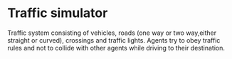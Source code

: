 # Traffic simulator

Traffic system consisting of vehicles, roads (one way or two way,either straight or curved), crossings and traffic lights.
Agents try to obey traffic rules and not to collide with other agents while driving to their destination.
